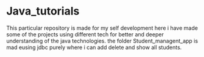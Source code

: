 # Java_tutorials
This particular repository is made for my self development here i have made some of the projects using different tech for better and deeper understanding of the java technologies.
the folder Student_managent_app is mad eusing jdbc purely where i can add delete and show all students.

